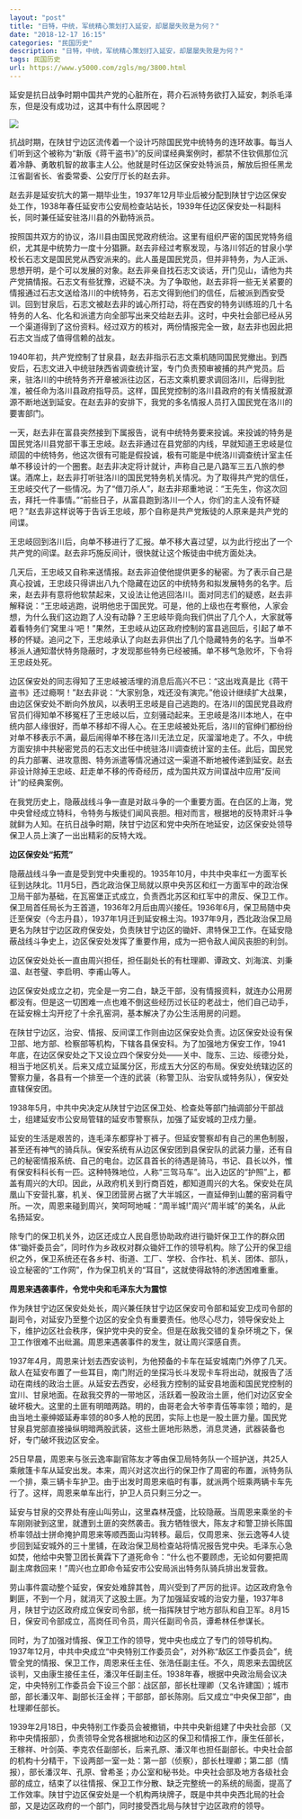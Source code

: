 ```yaml
---
layout: "post"
title: "日特，中统，军统精心策划打入延安，却屡屡失败是为何？"
date: "2018-12-17 16:15"
categories: "民国历史"
description: "日特，中统，军统精心策划打入延安，却屡屡失败是为何？"
tags: 民国历史
url: https://www.y5000.com/zgls/mg/3800.html
---
```






延安是抗日战争时期中国共产党的心脏所在，蒋介石派特务欲打入延安，刺杀毛泽东，但是没有成功过，这其中有什么原因呢？

![](https://img.y5000.com/uploads/allimg/161025/092004A54-0.jpg)

抗战时期，在陕甘宁边区流传着一个设计巧除国民党中统特务的连环故事。每当人们听到这个被称为“新版《蒋干盗书》”的反间谍经典案例时，都禁不住钦佩那位沉着冷静、勇敢机智的故事主人公。他就是时任边区保安处特派员，解放后担任黑龙江省副省长、省委常委、公安厅厅长的赵去非。

赵去非是延安抗大的第一期毕业生，1937年12月毕业后被分配到陕甘宁边区保安处工作，1938年春任延安市公安局检查站站长，1939年任边区保安处一科副科长，同时兼任延安驻洛川县的外勤特派员。

按照国共双方的协议，洛川县由国民党政府统治。这里有组织严密的国民党特务组织，尤其是中统势力一度十分猖獗。赵去非经过考察发现，与洛川邻近的甘泉小学校长石志文是国民党从西安派来的。此人虽是国民党员，但并非特务，为人正派、思想开明，是个可以发展的对象。赵去非亲自找石志文谈话，开门见山，请他为共产党搞情报。石志文有些犹豫，迟疑不决。为了争取他，赵去非将一些无关紧要的情报通过石志文送给洛川的中统特务，石志文得到他们的信任，后被派到西安受训。回到甘泉后，石志文被赵去非的诚心所打动，将在西安的特务训练班的几十名特务的人名、化名和派遣方向全部写出来交给赵去非。这时，中央社会部已经从另一个渠道得到了这份资料。经过双方的核对，两份情报完全一致，赵去非也因此把石志文当成了值得信赖的战友。

1940年初，共产党控制了甘泉县，赵去非指示石志文乘机随同国民党撤出。到西安后，石志文进入中统驻陕西省调查统计室，专门负责预审被捕的共产党员。后来，驻洛川的中统特务齐开章被派往边区，石志文乘机要求调回洛川，后得到批准，被任命为洛川县政府指导员。这样，国民党控制的洛川县政府的有关情报就源源不断地送到延安。在赵去非的安排下，我党的多名情报人员打入国民党在洛川的要害部门。

一天，赵去非在富县突然接到下属报告，说有中统特务要来投诚。来投诚的特务是国民党洛川县党部干事王忠岐。赵去非通过在县党部的内线，早就知道王忠岐是位顽固的中统特务，他这次很有可能是假投诚，极有可能是中统洛川调查统计室主任单不移设计的一个圈套。赵去非决定将计就计，声称自己是八路军三五八旅的参谋。酒席上，赵去非打听驻洛川的国民党特务机关情况。为了取得共产党的信任，王忠岐交代了一些情况。为了“借刀杀人”，赵去非郑重地说：“王先生，你这次回去，拜托一件事情。”“前些日子，从富县跑到洛川一个人，你们的主人没有怀疑吧？”赵去非这样说等于告诉王忠岐，那个自称是共产党叛徒的人原来是共产党的间谍。

王忠岐回到洛川后，向单不移进行了汇报。单不移大喜过望，以为此行挖出了一个共产党的间谍。赵去非巧施反间计，很快就让这个叛徒由中统方面处决。

几天后，王忠岐又自称来送情报。赵去非迫使他提供更多的秘密。为了表示自己是真心投诚，王忠歧只得讲出八九个隐藏在边区的中统特务和拟发展特务的名字。后来，赵去非有意将他软禁起来，又设法让他逃回洛川。面对同志们的疑惑，赵去非解释说：“王忠岐逃跑，说明他忠于国民党。可是，他的上级也在考察他，人家会想，为什么我们这边跑了人没有动静？王忠岐毕竟向我们供出了几个人，大家就等着看特务们‘窝里斗’吧！”果然，王忠岐从边区政府控制的富县逃回后，引起了单不移的怀疑。追问之下，王忠岐承认了向赵去非供出了几个隐藏特务的名字。当单不移派人通知潜伏特务隐蔽时，才发现那些特务已经被捕。单不移气急败坏，下令将王忠歧处死。

边区保安处的同志得知了王忠岐被活埋的消息后高兴不已：“这出戏真是比《蒋干盗书》还过瘾啊！”赵去非说：“大家别急，戏还没有演完。”他设计继续扩大战果，由边区保安处不断向外放风，以表明王忠岐是自己逃跑的。在洛川的国民党县政府官员们得知单不移冤枉了王忠岐以后，立刻骚动起来。王忠岐是洛川本地人，在中统内部人缘很好，而单不移却不得人心。在王忠岐被处死后，洛川的官绅们都纷纷对单不移表示不满，最后闹得单不移在洛川无法立足，灰溜溜地走了。不久，中统方面安排中共秘密党员的石志文出任中统驻洛川调查统计室的主任。此后，国民党的兵力部署、进攻意图、特务派遣等情况通过这一渠道不断地被传递到延安。赵去非设计除掉王忠岐、赶走单不移的传奇经历，成为国共双方间谍战中应用“反间计”的经典案例。

在我党历史上，隐蔽战线斗争一直是对敌斗争的一个重要方面。在白区的上海，党中央曾经成立特科，令特务与叛徒们闻风丧胆。相对而言，根据地的反特肃奸斗争就鲜为人知。在抗日战争时期，陕甘宁边区和党中央所在地延安，边区保安处领导保卫人员上演了一出出精彩的反特大戏。

**边区保安处“拓荒”**

隐蔽战线斗争一直是受到党中央重视的。1935年10月，中共中央率红一方面军长征到达陕北。11月5日，西北政治保卫局就以原中央苏区和红一方面军中的政治保卫局干部为基础，在瓦窑堡正式成立，负责西北苏区和红军中的肃反、保卫工作。保卫局首任局长为王首道，1936年2月后由周兴接任。1936年6月，保卫局随中央迁至保安（今志丹县），1937年1月迁到延安棉土沟。1937年9月，西北政治保卫局更名为陕甘宁边区政府保安处，负责陕甘宁边区的锄奸、肃特保卫工作。在延安隐蔽战线斗争史上，边区保安处发挥了重要作用，成为一把令敌人闻风丧胆的利剑。

边区保安处处长一直由周兴担任，担任副处长的有杜理卿、谭政文、刘海滨、刘秉温、赵苍璧、李启明、李甫山等人。

边区保安处成立之初，完全是一穷二白，缺乏干部，没有情报资料，就连办公用房都没有。但是这一切困难一点也难不倒这些经历过长征的老战士，他们自己动手，在延安棉土沟开挖了十余孔窑洞，基本解决了办公生活用房的问题。

在陕甘宁边区，治安、情报、反间谍工作则由边区保安处负责。边区保安处设有保卫部、地方部、检察部等机构，下辖各县保安科。为了加强地方保安工作，1941年底，在边区保安处之下又设立四个保安分处——关中、陇东、三边、绥德分处，相当于地区机关。后来又成立延属分区，形成五大分区的布局。保安处统辖边区的警察力量，各县有一个排至一个连的武装（称警卫队、治安队或特务队），保安处直辖保安团。

1938年5月，中共中央决定从陕甘宁边区保卫处、检查处等部门抽调部分干部战士，组建延安市公安局管辖的延安市警察队，加强了延安城的卫戍力量。

延安的生活是艰苦的，连毛泽东都穿补丁裤子。但延安警察却有自己的黑色制服，甚至还有神气的骑兵队。保安系统有从边区保安团到县保安队的武装力量，还有自己的秘密情报系统、自己的电台。边区县首长的待遇是骑马，书记、县长以外，惟有保安科科长有一匹。这种特殊地位，人称“三驾马车”。出入边区的“护照”上，都盖有周兴的大印。因此，从政府机关到行商百姓，都知道周兴的大名。保安处在凤凰山下安营扎寨，机关、保卫团营房占据了大半城区，一直延伸到山麓的窑洞看守所。一次，周恩来碰到周兴，笑呵呵地喊：“周半城!”周兴“周半城”的美名，从此名扬延安。

除专门的保卫机关外，边区还成立人民自愿协助政府进行锄奸保卫工作的群众团体“锄奸委员会”，同时作为乡政权对群众锄奸工作的领导机构。除了公开的保卫组织之外，保卫系统还在各乡村、街道、工厂、学校、合作社、机关、团体、部队，设立秘密的“工作网”，作为保卫机关的“耳目”，这就使得敌特的渗透困难重重。

**周恩来遇袭事件，令党中央和毛泽东大为震惊**

作为陕甘宁边区保安处处长，周兴兼任陕甘宁边区保安司令部和延安卫戍司令部的副司令，对延安乃至整个边区的安全负有重要责任。他尽心尽力，领导保安处上下，维护边区社会秩序，保护党中央的安全。但是在敌我交错的复杂环境之下，保卫工作很难不出纰漏。周恩来遇袭事件的发生，就让周兴深感自责。

1937年4月，周恩来计划去西安谈判，为他预备的卡车在延安城南门外停了几天。敌人在延安布置了一些耳目，南门附近的坐探冯长斗发现卡车将出动，就报告了活动在南线的政治土匪。从延安去西安，必经我方控制的延安县地面和国民党控制的宜川、甘泉地面。在敌我交界的一带地区，活跃着一股政治土匪，他们对边区安全破坏极大。这里的土匪有明暗两路。明的，由哥老会大爷李青伍等率领；暗的，是由当地土豪绅姬延寿率领的80多人枪的民团，实际上也是一股土匪力量。国民党甘泉县党部直接操纵明暗两股武装，这些土匪地形熟悉，消息灵通，武器装备也好，专门破坏我边区安全。

25日早晨，周恩来与张云逸率副官陈友才等由保卫局特务队一个班护送，共25人乘敞篷卡车从延安出发。本来，周兴对这次出行的保卫作了周密的布置，派特务队一个排，乘三辆卡车护卫。由于出发时周恩来临时有事，就派两个班乘两辆卡车先行了。这样，周恩来单车出行，护卫人员只剩三分之一。

延安与甘泉的交界处有座山叫劳山，这里森林茂盛，比较隐蔽。当周恩来乘坐的卡车刚刚驶到这里，就遭到土匪的突然袭击。我方牺牲很大，陈友才和警卫排长陈国桥率领战士拼命掩护周恩来等顺西面山沟转移。最后，仅周恩来、张云逸等4人徒步回到延安城外的三十里铺，在政治保卫局检查站将情况报告党中央。毛泽东心急如焚，他给中央警卫团长黄霖下了道死命令：“什么也不要顾虑，无论如何要把周副主席救回来！”周兴也立即命令延安市公安局派出特务队骑兵排出发营救。

劳山事件震动整个延安，保安处难辞其咎，周兴受到了严厉的批评。边区政府急令剿匪，不到一个月，就消灭了这股土匪。为了加强延安城的治安力量，1937年8月，陕甘宁边区政府成立保安司令部，统一指挥陕甘宁地方部队和自卫军。8月15日，保安司令部成立，高岗任司令员，周兴任副司令员，谭希林任参谋长。

同时，为了加强对情报、保卫工作的领导，党中央也成立了专门的领导机构。1937年12月，中共中央成立“中央特别工作委员会”，对外称“敌区工作委员会”，统管全党的情报、保卫工作，周恩来任主任、张浩任副主任。不久，周恩来去国统区谈判，又由康生接任主任，潘汉年任副主任。1938年春，根据中央政治局会议决定，中央特别工作委员会下设三个部：战区部，部长杜理卿（又名许建国）；城市部，部长潘汉年、副部长汪金祥；干部部，部长陈刚。后又成立“中央保卫部”，由杜理卿任部长。

1939年2月18日，中央特别工作委员会被撤销，中共中央新组建了中央社会部（又称中央情报部），负责领导全党各根据地和边区的保卫和情报工作，康生任部长，王稼祥、叶剑英、李克农任副部长，后来孔原、潘汉年也担任副部长。中央社会部的机构十分精干，下设两部一室一处：第一部（侦察），部长杜理卿；第二部（情报），部长潘汉年、孔原、曾希圣；办公室和秘书处。中央社会部及地方各级社会部的成立，结束了以往情报、保卫工作分散、缺乏完整统一的系统的局面，提高了工作效率。陕甘宁边区保安处是一个机构两块牌子，既是中共中央西北局的社会部，又是边区政府的一个部门，同时接受西北局与陕甘宁边区政府的领导。
